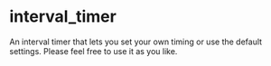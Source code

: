 # interval_timer
An interval timer that lets you set your own timing or use the default settings. Please feel free to use it as you like.
